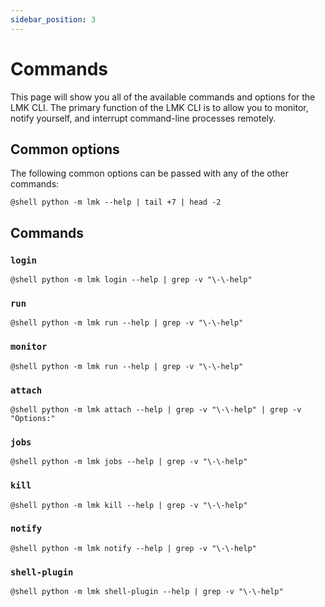 ```yaml
---
sidebar_position: 3
---
```

# Commands

This page will show you all of the available commands and options for the LMK CLI. The primary function of the LMK CLI is to allow you to monitor, notify yourself, and interrupt command-line processes remotely.

## Common options

The following common options can be passed with any of the other commands:
```
@shell python -m lmk --help | tail +7 | head -2
```

## Commands

### `login`

```
@shell python -m lmk login --help | grep -v "\-\-help"
```

### `run`

```
@shell python -m lmk run --help | grep -v "\-\-help"
```

### `monitor`

```
@shell python -m lmk run --help | grep -v "\-\-help"
```

### `attach`

```
@shell python -m lmk attach --help | grep -v "\-\-help" | grep -v "Options:"
```

### `jobs`

```
@shell python -m lmk jobs --help | grep -v "\-\-help"
```

### `kill`

```
@shell python -m lmk kill --help | grep -v "\-\-help"
```

### `notify`

```
@shell python -m lmk notify --help | grep -v "\-\-help"
```

### `shell-plugin`

```
@shell python -m lmk shell-plugin --help | grep -v "\-\-help"
```
